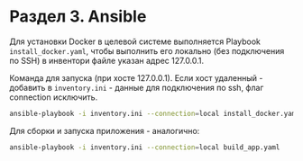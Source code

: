 # Раздел 3. Ansible

Для установки Docker в целевой системе выполняется Playbook `install_docker.yaml`, чтобы выполнить его локально (без подключения по SSH) в инвентори файле указан адрес 127.0.0.1. 

Команда для запуска (при хосте 127.0.0.1). Если хост удаленный - добавить в ``inventory.ini`` - данные для подключения по ssh, флаг connection исключить.

```bash
ansible-playbook -i inventory.ini --connection=local install_docker.yaml
```

Для сборки и запуска приложения - аналогично:


```bash
ansible-playbook -i inventory.ini --connection=local build_app.yaml
```

